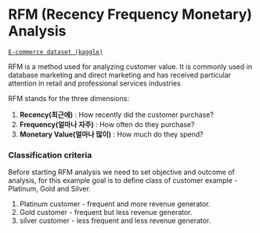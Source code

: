# RFM (Recency Frequency Monetary) Analysis

[`E-commerce dataset (kaggle)`](https://www.kaggle.com/datasets/carrie1/ecommerce-data?resource=download)

RFM is a method used for analyzing customer value. It is commonly used in database marketing and direct marketing and has received particular attention in retail and professional services industries

RFM stands for the three dimensions:

1. **Recency(최근에)** : How recently did the customer purchase?
2. **Frequency(얼마나 자주)** : How often do they purchase?
3. **Monetary Value(얼마나 많이)** : How much do they spend?


### Classification criteria

Before starting RFM analysis we need to set objective and outcome of analysis, for this example goal is to define class of customer example - Platinum, Gold and Silver.

1. Platinum customer - frequent and more revenue generator.
2. Gold customer - frequent but less revenue generator.
3. silver customer - less frequent and less revenue generator.
